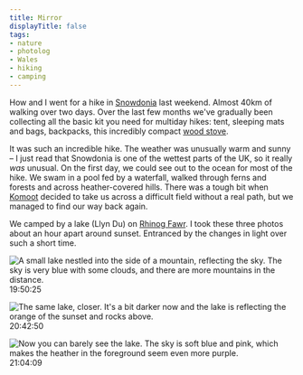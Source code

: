 ```yaml
---
title: Mirror
displayTitle: false
tags: 
- nature
- photolog
- Wales
- hiking
- camping
---
```


How and I went for a hike in [Snowdonia](https://en.wikipedia.org/wiki/Snowdonia) last weekend. Almost 40km of walking over two days. Over the last few months we've gradually been collecting all the basic kit you need for multiday hikes: tent, sleeping mats and bags, backpacks, this incredibly compact [wood stove](https://alpkit.com/products/wood-stove-wood-burning-camping-stove). 

It was such an incredible hike. The weather was unusually warm and sunny – I just read that Snowdonia is one of the wettest parts of the UK, so it really *was* unusual. On the first day, we could see out to the ocean for most of the hike. We swam in a pool fed by a waterfall, walked through ferns and forests and across heather-covered hills. There was a tough bit when [Komoot](https://www.komoot.com/) decided to take us across a difficult field without a real path, but we managed to find our way back again.

We camped by a lake (Llyn Du) on [Rhinog Fawr](https://en.wikipedia.org/wiki/Rhinog_Fawr). I took these three photos about an hour apart around sunset. Entranced by the changes in light over such a short time.

![A small lake nestled into the side of a mountain, reflecting the sky. The sky is very blue with some clouds, and there are more mountains in the distance.](https://d2w9rnfcy7mm78.cloudfront.net/17562251/original_e025d95672c1d19e9e9dc34d0f83d9d1.jpg?1660152823?bc=0)
19:50:25

![The same lake, closer. It's a bit darker now and the lake is reflecting the orange of the sunset and rocks above.](https://d2w9rnfcy7mm78.cloudfront.net/17562250/original_c8f28d98a4ff6c5ac8a1c8933cbbcda8.jpg?1660152823?bc=0)
20:42:50

![Now you can barely see the lake. The sky is soft blue and pink, which makes the heather in the foreground seem even more purple.](https://d2w9rnfcy7mm78.cloudfront.net/17562249/original_ca048b330eb807b7d37b58e9dac0823c.jpg?1660152823?bc=0)
21:04:09